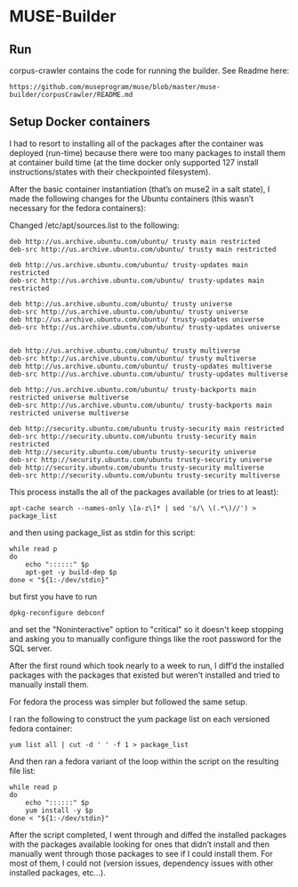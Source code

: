 MUSE-Builder
========

Run
----
corpus-crawler contains the code for running the builder. See Readme here: 

    https://github.com/museprogram/muse/blob/master/muse-builder/corpusCrawler/README.md

Setup Docker containers
-----------------------

I had to resort to installing all of the packages after the container was deployed (run-time) because there were too many packages to install them at container build time (at the time docker only supported 127 install instructions/states with their checkpointed filesystem).
 
After the basic container instantiation (that’s on muse2 in a salt state), I made the following changes for the Ubuntu containers (this wasn’t necessary for the fedora containers):
 
Changed /etc/apt/sources.list to the following:
 
    deb http://us.archive.ubuntu.com/ubuntu/ trusty main restricted
    deb-src http://us.archive.ubuntu.com/ubuntu/ trusty main restricted

    deb http://us.archive.ubuntu.com/ubuntu/ trusty-updates main restricted
    deb-src http://us.archive.ubuntu.com/ubuntu/ trusty-updates main restricted

    deb http://us.archive.ubuntu.com/ubuntu/ trusty universe
    deb-src http://us.archive.ubuntu.com/ubuntu/ trusty universe
    deb http://us.archive.ubuntu.com/ubuntu/ trusty-updates universe
    deb-src http://us.archive.ubuntu.com/ubuntu/ trusty-updates universe


    deb http://us.archive.ubuntu.com/ubuntu/ trusty multiverse
    deb-src http://us.archive.ubuntu.com/ubuntu/ trusty multiverse
    deb http://us.archive.ubuntu.com/ubuntu/ trusty-updates multiverse
    deb-src http://us.archive.ubuntu.com/ubuntu/ trusty-updates multiverse

    deb http://us.archive.ubuntu.com/ubuntu/ trusty-backports main restricted universe multiverse
    deb-src http://us.archive.ubuntu.com/ubuntu/ trusty-backports main restricted universe multiverse

    deb http://security.ubuntu.com/ubuntu trusty-security main restricted
    deb-src http://security.ubuntu.com/ubuntu trusty-security main restricted
    deb http://security.ubuntu.com/ubuntu trusty-security universe
    deb-src http://security.ubuntu.com/ubuntu trusty-security universe
    deb http://security.ubuntu.com/ubuntu trusty-security multiverse
    deb-src http://security.ubuntu.com/ubuntu trusty-security multiverse

 
This process installs the all of the packages available (or tries to at least):
 
    apt-cache search --names-only \[a-z\]* | sed 's/\ \(.*\)//') > package_list

and then using package_list as stdin for this script:


    while read p
    do
        echo "::::::" $p
        apt-get -y build-dep $p
    done < "${1:-/dev/stdin}"


but first you have to run 

    dpkg-reconfigure debconf

and set the "Noninteractive" option to "critical" so it doesn't keep stopping and asking you to manually configure things like the root password for the SQL server. 
 
After the first round which took nearly to a week to run, I diff’d the installed packages with the packages that existed but weren’t installed and tried to manually install them.
 
For fedora the process was simpler but followed the same setup. 
 
I ran the following to construct the yum package list on each versioned fedora container:
 
    yum list all | cut -d ' ' -f 1 > package_list
 
And then ran a fedora variant of the loop within the script on the resulting file list:
 
    while read p
    do
        echo "::::::" $p
        yum install -y $p
    done < "${1:-/dev/stdin}"
 
After the script completed, I went through and diffed the installed packages with the packages available looking for ones that didn’t install and then manually went through those packages to see if I could install them. For most of them, I could not (version issues, dependency issues with other installed packages, etc…).

